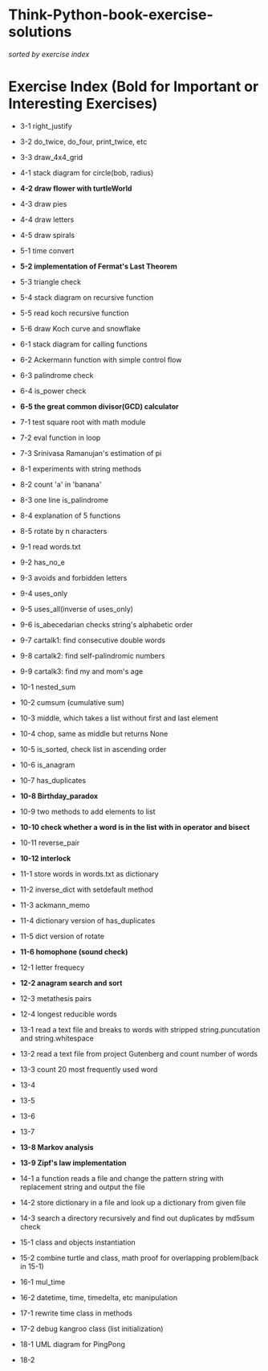 # Think-Python-book-exercise-solutions

_sorted by exercise index_

# Exercise Index (Bold for Important or Interesting Exercises)
* 3-1 right_justify
* 3-2 do_twice, do_four, print_twice, etc
* 3-3 draw_4x4_grid
* 4-1 stack diagram for circle(bob, radius)
* __4-2 draw flower with turtleWorld__
* 4-3 draw pies 
* 4-4 draw letters
* 4-5 draw spirals
* 5-1 time convert
* __5-2 implementation of Fermat's Last Theorem__
* 5-3 triangle check
* 5-4 stack diagram on recursive function
* 5-5 read koch recursive function
* 5-6 draw Koch curve and snowflake
* 6-1 stack diagram for calling functions
* 6-2 Ackermann function with simple control flow
* 6-3 palindrome check
* 6-4 is_power check
* __6-5 the great common divisor(GCD) calculator__
* 7-1 test square root with math module
* 7-2 eval function in loop
* 7-3 Srinivasa Ramanujan's estimation of pi
* 8-1 experiments with string methods
* 8-2 count 'a' in 'banana'
* 8-3 one line is_palindrome
* 8-4 explanation of 5 functions
* 8-5 rotate by n characters
* 9-1 read words.txt
* 9-2 has_no_e
* 9-3 avoids and forbidden letters
* 9-4 uses_only
* 9-5 uses_all(inverse of uses_only)
* 9-6 is_abecedarian checks string's alphabetic order
* 9-7 cartalk1: find consecutive double words
* 9-8 cartalk2: find self-palindromic numbers
* 9-9 cartalk3: find my and mom's age
* 10-1 nested_sum
* 10-2 cumsum (cumulative sum)
* 10-3 middle, which takes a list without first and last element
* 10-4 chop, same as middle but returns None
* 10-5 is_sorted, check list in ascending order
* 10-6 is_anagram
* 10-7 has_duplicates
* __10-8 Birthday_paradox__
* 10-9 two methods to add elements to list
* __10-10 check whether a word is in the list with in operator and bisect__
* 10-11 reverse_pair
* __10-12 interlock__
* 11-1 store words in words.txt as dictionary
* 11-2 inverse_dict with setdefault method
* 11-3 ackmann_memo
* 11-4 dictionary version of has_duplicates
* 11-5 dict version of rotate
* __11-6 homophone (sound check)__
* 12-1 letter frequecy
* __12-2 anagram search and sort__
* 12-3 metathesis pairs
* 12-4 longest reducible words
* 13-1 read a text file and breaks to words with stripped string.puncutation and string.whitespace
* 13-2 read a text file from project Gutenberg and count number of words 
* 13-3 count 20 most frequently used word
* 13-4 
* 13-5
* 13-6
* 13-7
* __13-8 Markov analysis__
* __13-9 Zipf's law implementation__ 

* 14-1 a function reads a file and change the pattern string with replacement string and output the file
* 14-2 store dictionary in a file and look up a dictionary from given file
* 14-3 search a directory recursively and find out duplicates by md5sum check
* 15-1 class and objects instantiation
* 15-2 combine turtle and class, math proof for overlapping problem(back in 15-1)
* 16-1 mul_time
* 16-2 datetime, time, timedelta, etc manipulation
* 17-1 rewrite time class in methods
* 17-2 debug kangroo class (list initialization)
* 18-1 UML diagram for PingPong
* 18-2 
